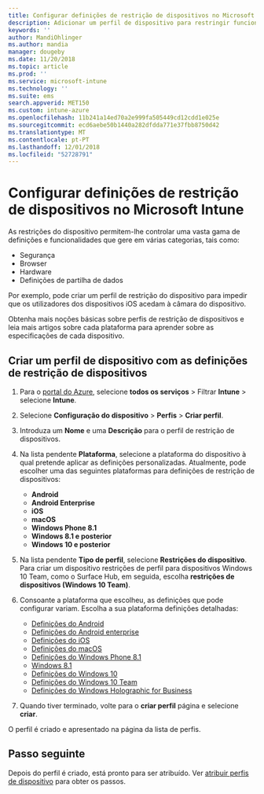 ```yaml
---
title: Configurar definições de restrição de dispositivos no Microsoft Intune – Azure | Microsoft Docs
description: Adicionar um perfil de dispositivo para restringir funcionalidades em dispositivos Android, macOS, iOS, Windows Phone e com o Windows 10 no Microsoft Intune
keywords: ''
author: MandiOhlinger
ms.author: mandia
manager: dougeby
ms.date: 11/20/2018
ms.topic: article
ms.prod: ''
ms.service: microsoft-intune
ms.technology: ''
ms.suite: ems
search.appverid: MET150
ms.custom: intune-azure
ms.openlocfilehash: 11b241a14ed70a2e999fa505449cd12cdd1e025e
ms.sourcegitcommit: ecd6aebe50b1440a282dfdda771e37fbb8750d42
ms.translationtype: MT
ms.contentlocale: pt-PT
ms.lasthandoff: 12/01/2018
ms.locfileid: "52728791"
---
```

# <a name="configure-device-restriction-settings-in-microsoft-intune"></a>Configurar definições de restrição de dispositivos no Microsoft Intune

As restrições do dispositivo permitem-lhe controlar uma vasta gama de definições e funcionalidades que gere em várias categorias, tais como:
- Segurança
- Browser
- Hardware
- Definições de partilha de dados

Por exemplo, pode criar um perfil de restrição do dispositivo para impedir que os utilizadores dos dispositivos iOS acedam à câmara do dispositivo.

Obtenha mais noções básicas sobre perfis de restrição de dispositivos e leia mais artigos sobre cada plataforma para aprender sobre as especificações de cada dispositivo.

## <a name="create-a-device-profile-containing-device-restriction-settings"></a>Criar um perfil de dispositivo com as definições de restrição de dispositivos

1. Para o [portal do Azure](https://portal.azure.com), selecione **todos os serviços** > Filtrar **Intune** > selecione **Intune**.
2. Selecione **Configuração do dispositivo** > **Perfis** > **Criar perfil**.
3. Introduza um **Nome** e uma **Descrição** para o perfil de restrição de dispositivos.
4. Na lista pendente **Plataforma**, selecione a plataforma do dispositivo à qual pretende aplicar as definições personalizadas. Atualmente, pode escolher uma das seguintes plataformas para definições de restrição de dispositivos:

    - **Android**
    - **Android Enterprise**
    - **iOS**
    - **macOS**
    - **Windows Phone 8.1**
    - **Windows 8.1 e posterior**
    - **Windows 10 e posterior**

5. Na lista pendente **Tipo de perfil**, selecione **Restrições do dispositivo**. Para criar um dispositivo restrições de perfil para dispositivos Windows 10 Team, como o Surface Hub, em seguida, escolha **restrições de dispositivos (Windows 10 Team)**.
6. Consoante a plataforma que escolheu, as definições que pode configurar variam. Escolha a sua plataforma definições detalhadas:

    - [Definições do Android](device-restrictions-android.md)
    - [Definições do Android enterprise](device-restrictions-android-for-work.md)
    - [Definições do iOS](device-restrictions-ios.md)
    - [Definições do macOS](device-restrictions-macos.md)
    - [Definições do Windows Phone 8.1](device-restrictions-windows-phone-8-1.md)
    - [Windows 8.1](device-restrictions-windows-8-1.md)
    - [Definições do Windows 10](device-restrictions-windows-10.md)
    - [Definições do Windows 10 Team](device-restrictions-windows-10-teams.md)
    - [Definições do Windows Holographic for Business](device-restrictions-windows-holographic.md)

7. Quando tiver terminado, volte para o **criar perfil** página e selecione **criar**.

O perfil é criado e apresentado na página da lista de perfis. 

## <a name="next-step"></a>Passo seguinte

Depois do perfil é criado, está pronto para ser atribuído. Ver [atribuir perfis de dispositivo](device-profile-assign.md) para obter os passos. 

<!--  Removing image as part of design review; retaining source until we known the disposition.

## Example of device restriction settings

In this high-level example, you'll create a device restriction policy that blocks the use of the built-in camera app on Android devices.

![How to disable the camera on Android devices](./media/disable-android-camera.png)

-->
